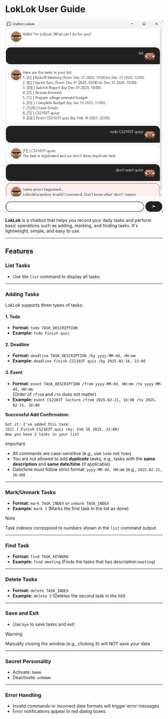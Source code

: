 # LokLok User Guide

![A sample usage of the chatbot](./Ui.png)

**LokLok** is a chatbot that helps you record your daily tasks and perform basic operations such as adding, marking, and finding tasks. It's lightweight, simple, and easy to use.

---

## Features

### List Tasks
- Use the `list` command to display all tasks
---
### Adding Tasks
LokLok supports three types of tasks:

#### 1. Todo
- **Format:** `todo TASK_DESCRIPTION`
- **Example:** `todo Finish quiz`

#### 2. Deadline
- **Format:** `deadline TASK_DESCRIPTION /by yyyy-MM-dd, HH:mm`
- **Example:** `deadline Finish CS2103T quiz /by 2025-02-16, 22:00`

#### 3. Event
- **Format:** `event TASK_DESCRIPTION /from yyyy-MM-dd, HH:mm /to yyyy-MM-dd, HH:mm`  
  (Order of `/from` and `/to` does not matter)
- **Example:** `event CS2103T lecture /from 2025-02-21, 16:00 /to 2025-02-21, 18:00`

**Successful Add Confirmation:**

```plaintext
Got it. I've added this task:
[D][ ] Finish CS2103T quiz (by: Feb 16 2025, 22:00)
Now you have 2 tasks in your list
```

> [!IMPORTANT]
> - All commands are case-sensitive (e.g., use `todo` not `Todo`)
> - You are not allowed to add **_duplicate_** tasks, e.g., tasks with the **same description** and **same date/time** (if applicable).
> - Date/time must follow strict format: `yyyy-MM-dd, HH:mm` (e.g., `2025-02-21, 16:00`)

---

### Mark/Unmark Tasks
- **Format:** `mark TASK_INDEX` or `unmark TASK_INDEX`
- **Example:** `mark 1` (Marks the first task in the list as done)

> [!NOTE] 
> Task indexes correspond to numbers shown in the `list` command output.

---

### Find Task
- **Format:** `find TASK_KEYWORD`
- **Example:** `find meeting` (Finds the tasks that has description `meeting`)

---
### Delete Tasks
- **Format:** `delete TASK_INDEX`
- **Example:** `delete 2` (Deletes the second task in the list)

---

### Save and Exit
- Use `bye` to save tasks and exit
>[!WARNING] 
> Manually closing the window (e.g., clicking X) will NOT save your data

---

### Secret Personality
- Activate: `hmmm`
- Deactivate: `unHmmm`

---

### Error Handling
- Invalid commands or incorrect date formats will trigger error messages
- Error notifications appear in red dialog boxes